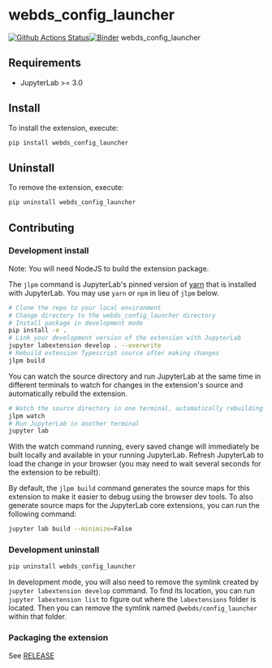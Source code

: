 # webds_config_launcher

[![Github Actions Status](https://github.com/nilcyttocs/webds_config_launcher/workflows/Build/badge.svg)](https://github.com/nilcyttocs/webds_config_launcher/actions/workflows/build.yml)[![Binder](https://mybinder.org/badge_logo.svg)](https://mybinder.org/v2/gh/nilcyttocs/webds_config_launcher/main?urlpath=lab)
webds_config_launcher

## Requirements

- JupyterLab >= 3.0

## Install

To install the extension, execute:

```bash
pip install webds_config_launcher
```

## Uninstall

To remove the extension, execute:

```bash
pip uninstall webds_config_launcher
```

## Contributing

### Development install

Note: You will need NodeJS to build the extension package.

The `jlpm` command is JupyterLab's pinned version of
[yarn](https://yarnpkg.com/) that is installed with JupyterLab. You may use
`yarn` or `npm` in lieu of `jlpm` below.

```bash
# Clone the repo to your local environment
# Change directory to the webds_config_launcher directory
# Install package in development mode
pip install -e .
# Link your development version of the extension with JupyterLab
jupyter labextension develop . --overwrite
# Rebuild extension Typescript source after making changes
jlpm build
```

You can watch the source directory and run JupyterLab at the same time in different terminals to watch for changes in the extension's source and automatically rebuild the extension.

```bash
# Watch the source directory in one terminal, automatically rebuilding when needed
jlpm watch
# Run JupyterLab in another terminal
jupyter lab
```

With the watch command running, every saved change will immediately be built locally and available in your running JupyterLab. Refresh JupyterLab to load the change in your browser (you may need to wait several seconds for the extension to be rebuilt).

By default, the `jlpm build` command generates the source maps for this extension to make it easier to debug using the browser dev tools. To also generate source maps for the JupyterLab core extensions, you can run the following command:

```bash
jupyter lab build --minimize=False
```

### Development uninstall

```bash
pip uninstall webds_config_launcher
```

In development mode, you will also need to remove the symlink created by `jupyter labextension develop`
command. To find its location, you can run `jupyter labextension list` to figure out where the `labextensions`
folder is located. Then you can remove the symlink named `@webds/config_launcher` within that folder.

### Packaging the extension

See [RELEASE](RELEASE.md)
